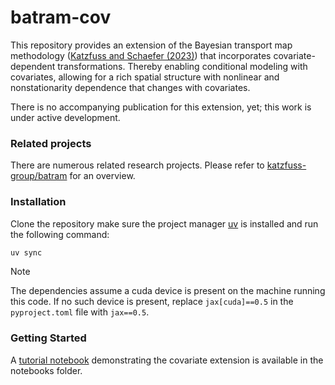 # batram-cov

This repository provides an extension of the Bayesian transport map methodology ([Katzfuss and Schaefer (2023)](https://doi.org/10.1080/01621459.2023.2197158)) that incorporates covariate-dependent transformations. Thereby enabling conditional modeling with covariates, allowing for a rich spatial structure with nonlinear and nonstationarity dependence that changes with covariates.

There is no accompanying publication for this extension, yet; this work is under active development.

### Related projects

There are numerous related research projects. Please refer to [katzfuss-group/batram](https://github.com/katzfuss-group/batram) for an overview.

### Installation

Clone the repository make sure the project manager [uv](https://docs.astral.sh/uv/) is installed and run the following command:

```bash
uv sync
```

>[!NOTE]
> The dependencies assume a cuda device is present on the machine running this
> code. If no such device is present, replace `jax[cuda]==0.5` in the
> `pyproject.toml` file with `jax==0.5`.

### Getting Started

A [tutorial notebook](notebooks/getting-started.ipynb) demonstrating the
covariate extension is available in the notebooks folder.
